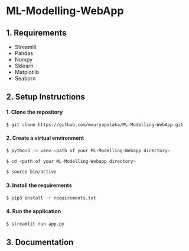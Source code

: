 # ML-Modelling-WebApp

## 1. Requirements
* Streamlit
* Pandas
* Numpy
* Sklearn
* Matplotlib
* Seaborn

## 2. Setup Instructions
#### 1. Clone the repository
```bash
$ git clone https://github.com/mouryapolaka/ML-Modelling-WebApp.git
```
#### 2. Create a virtual environment
```bash
$ python3 -m venv <path of your ML-Modelling-Webapp directory>

$ cd <path of your ML-Modelling-Webapp directory>

$ source bin/active
```
#### 3. Install the requirements
```bash
$ pip3 install -r requirements.txt
```
#### 4. Run the application
```bash
$ streamlit run app.py
```
## 3. Documentation
